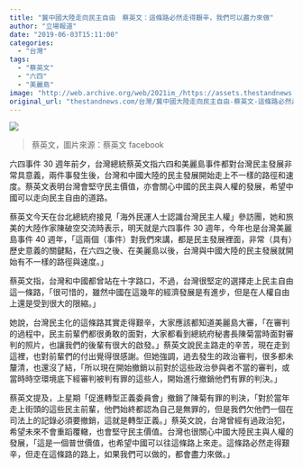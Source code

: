 ```yaml
---
title: "冀中國大陸走向民主自由　蔡英文：這條路必然走得艱辛，我們可以盡力來做"
author: "立場報道"
date: "2019-06-03T15:11:00"
categories:
  - "台灣"
tags:
  - "蔡英文"
  - "六四"
  - "美麗島"
image: "http://web.archive.org/web/2021im_/https://assets.thestandnews.com/media/photos/61321372_10155856811831065_8888310496948649984_o_o1H3A_4KXvZpy.png"
original_url: "thestandnews.com/台灣/冀中國大陸走向民主自由-蔡英文-這條路必然走得艱辛-我們可以盡力來做"
---
```

![](http://web.archive.org/web/2021im_/https://assets.thestandnews.com/media/photos/61321372_10155856811831065_8888310496948649984_o_o1H3A_4KXvZpy.png)
> 蔡英文，圖片來源：蔡英文 facebook

六四事件 30 週年前夕，台灣總統蔡英文指六四和美麗島事件都對台灣民主發展非常具意義，兩件事發生後，台灣和中國大陸的民主發展開始走上不一樣的路徑和速度。蔡英文表明台灣會堅守民主價值，亦會關心中國的民主與人權的發展，希望中國可以走向民主自由的道路。

蔡英文今天在台北總統府接見「海外民運人士認識台灣民主人權」參訪團，她和旅美的大陸作家陳破空交流時表示，明天就是六四事件 30 週年，今年也是台灣美麗島事件 40 週年，「這兩個（事件）對我們來講，都是民主發展裡面，非常（具有）歷史意義的關鍵點，在六四之後、在美麗島以後，台灣與中國大陸的民主發展就開始有不一樣的路徑與速度。」

蔡英文指，台灣和中國都曾站在十字路口，不過，台灣很堅定的選擇走上民主自由這一條路，「很可惜的，雖然中國在這幾年的經濟發展是有進步，但是在人權自由上還是受到很大的限縮。」

她說，台灣民主化的這條路其實走得艱辛，大家應該都知道美麗島大審，「在審判的過程中，民主前輩們都很勇敢的面對，大家都看到總統府秘書長陳菊當時面對審判的照片，也讓我們的後輩有很大的啟發。」蔡英文說民主路走的辛苦，現在走到這裡，也對前輩們的付出覺得很感謝。但她強調，過去發生的政治審判，很多都未釐清，也還沒了結，「所以現在開始撤銷以前對於這些政治參與者不當的審判，或當時時空環境底下經審判被判有罪的這些人，開始進行撤銷他們有罪的判決。」

蔡英文提及，上星期「促進轉型正義委員會」撤銷了陳菊有罪的判決，「對於當年走上街頭的這些民主前輩，他們始終都認為自己是無罪的，但是我們欠他們一個在司法上的記錄必須要撤銷，這就是轉型正義。」蔡英文說，台灣曾經有過政治犯，希望未來不會重蹈覆轍，也會堅守民主價值。台灣也很關心中國大陸民主與人權的發展，「這是一個普世價值，也希望中國可以往這條路上來走。這條路必然走得艱辛，但走在這條路的路上，如果我們可以做的，都會盡力來做。」